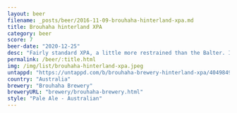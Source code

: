 ```yaml
---
layout: beer
filename: _posts/beer/2016-11-09-brouhaha-hinterland-xpa.md
title: Brouhaha hinterland XPA
category: beer
score: 7
beer-date: "2020-12-25"
desc: "Fairly standard XPA, a little more restrained than the Balter. It’s good, but not exciting"
permalink: /beer/:title.html
img: /img/list/brouhaha-hinterland-xpa.jpeg
untappd: "https://untappd.com/b/brouhaha-brewery-hinterland-xpa/4049849"
country: "Australia"
brewery: "Brouhaha Brewery"
breweryURL: "brewery/brouhaha-brewery.html"
style: "Pale Ale - Australian"
---
```


